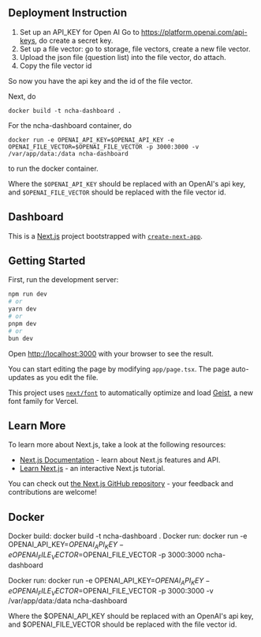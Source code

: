 ## Deployment Instruction

1. Set up an API_KEY for Open AI
Go to https://platform.openai.com/api-keys, do create a secret key. 
2. Set up a file vector: go to storage, file vectors, create a new file vector.
3. Upload the json file (question list) into the file vector, do attach.
4. Copy the file vector id

So now you have the api key and the id of the file vector.

Next, do 
```
docker build -t ncha-dashboard .
```

For the ncha-dashboard container, do
```
docker run -e OPENAI_API_KEY=$OPENAI_API_KEY -e OPENAI_FILE_VECTOR=$OPENAI_FILE_VECTOR -p 3000:3000 -v /var/app/data:/data ncha-dashboard
```
to run the docker container.

Where the `$OPENAI_API_KEY` should be replaced with an OpenAI's api key, and `$OPENAI_FILE_VECTOR` should be replaced with the file vector id.

## Dashboard

This is a [Next.js](https://nextjs.org) project bootstrapped with [`create-next-app`](https://nextjs.org/docs/app/api-reference/cli/create-next-app).

## Getting Started

First, run the development server:

```bash
npm run dev
# or
yarn dev
# or
pnpm dev
# or
bun dev
```

Open [http://localhost:3000](http://localhost:3000) with your browser to see the result.

You can start editing the page by modifying `app/page.tsx`. The page auto-updates as you edit the file.

This project uses [`next/font`](https://nextjs.org/docs/app/building-your-application/optimizing/fonts) to automatically optimize and load [Geist](https://vercel.com/font), a new font family for Vercel.

## Learn More

To learn more about Next.js, take a look at the following resources:

- [Next.js Documentation](https://nextjs.org/docs) - learn about Next.js features and API.
- [Learn Next.js](https://nextjs.org/learn) - an interactive Next.js tutorial.

You can check out [the Next.js GitHub repository](https://github.com/vercel/next.js) - your feedback and contributions are welcome!

## Docker
Docker build: docker build -t ncha-dashboard .
Docker run: docker run -e OPENAI_API_KEY=$OPENAI_API_KEY -e OPENAI_FILE_VECTOR=$OPENAI_FILE_VECTOR -p 3000:3000 ncha-dashboard

Docker run: docker run -e OPENAI_API_KEY=$OPENAI_API_KEY -e OPENAI_FILE_VECTOR=$OPENAI_FILE_VECTOR -p 3000:3000 -v /var/app/data:/data ncha-dashboard

Where the $OPENAI_API_KEY should be replaced with an OpenAI's api key, and $OPENAI_FILE_VECTOR should be replaced with the file vector id.